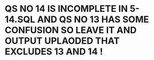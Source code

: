 # QS NO 14 IS INCOMPLETE IN 5-14.SQL AND QS NO 13 HAS SOME CONFUSION SO LEAVE IT AND OUTPUT UPLAODED THAT EXCLUDES 13 AND 14 !
